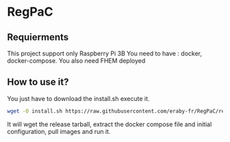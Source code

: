 # RegPaC
## Requierments
This project support only Raspberry Pi 3B
You need to have : docker, docker-compose.
You also need FHEM deployed

## How to use it?
You just have to download the install.sh execute it.

```bash
wget -O install.sh https://raw.githubusercontent.com/eraby-fr/RegPaC/refs/heads/main/install.sh
```

It will wget the release tarball, extract the docker compose file and initial configuration, pull images and run it.